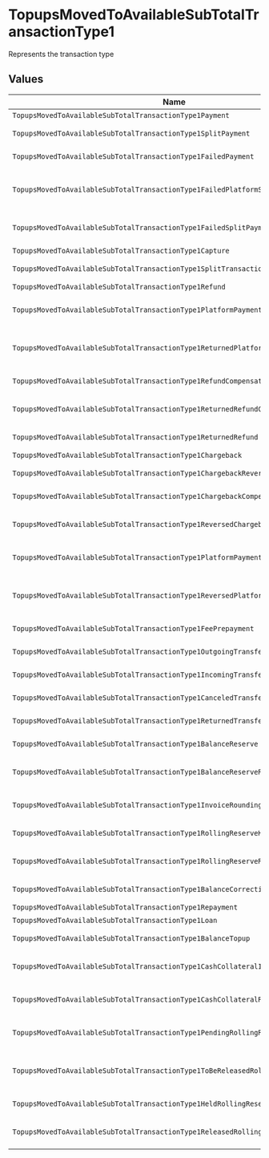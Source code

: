 # TopupsMovedToAvailableSubTotalTransactionType1

Represents the transaction type


## Values

| Name                                                                              | Value                                                                             |
| --------------------------------------------------------------------------------- | --------------------------------------------------------------------------------- |
| `TopupsMovedToAvailableSubTotalTransactionType1Payment`                           | payment                                                                           |
| `TopupsMovedToAvailableSubTotalTransactionType1SplitPayment`                      | split-payment                                                                     |
| `TopupsMovedToAvailableSubTotalTransactionType1FailedPayment`                     | failed-payment                                                                    |
| `TopupsMovedToAvailableSubTotalTransactionType1FailedPlatformSplitPayment`        | failed-platform-split-payment                                                     |
| `TopupsMovedToAvailableSubTotalTransactionType1FailedSplitPaymentCompensation`    | failed-split-payment-compensation                                                 |
| `TopupsMovedToAvailableSubTotalTransactionType1Capture`                           | capture                                                                           |
| `TopupsMovedToAvailableSubTotalTransactionType1SplitTransaction`                  | split-transaction                                                                 |
| `TopupsMovedToAvailableSubTotalTransactionType1Refund`                            | refund                                                                            |
| `TopupsMovedToAvailableSubTotalTransactionType1PlatformPaymentRefund`             | platform-payment-refund                                                           |
| `TopupsMovedToAvailableSubTotalTransactionType1ReturnedPlatformPaymentRefund`     | returned-platform-payment-refund                                                  |
| `TopupsMovedToAvailableSubTotalTransactionType1RefundCompensation`                | refund-compensation                                                               |
| `TopupsMovedToAvailableSubTotalTransactionType1ReturnedRefundCompensation`        | returned-refund-compensation                                                      |
| `TopupsMovedToAvailableSubTotalTransactionType1ReturnedRefund`                    | returned-refund                                                                   |
| `TopupsMovedToAvailableSubTotalTransactionType1Chargeback`                        | chargeback                                                                        |
| `TopupsMovedToAvailableSubTotalTransactionType1ChargebackReversal`                | chargeback-reversal                                                               |
| `TopupsMovedToAvailableSubTotalTransactionType1ChargebackCompensation`            | chargeback-compensation                                                           |
| `TopupsMovedToAvailableSubTotalTransactionType1ReversedChargebackCompensation`    | reversed-chargeback-compensation                                                  |
| `TopupsMovedToAvailableSubTotalTransactionType1PlatformPaymentChargeback`         | platform-payment-chargeback                                                       |
| `TopupsMovedToAvailableSubTotalTransactionType1ReversedPlatformPaymentChargeback` | reversed-platform-payment-chargeback                                              |
| `TopupsMovedToAvailableSubTotalTransactionType1FeePrepayment`                     | fee-prepayment                                                                    |
| `TopupsMovedToAvailableSubTotalTransactionType1OutgoingTransfer`                  | outgoing-transfer                                                                 |
| `TopupsMovedToAvailableSubTotalTransactionType1IncomingTransfer`                  | incoming-transfer                                                                 |
| `TopupsMovedToAvailableSubTotalTransactionType1CanceledTransfer`                  | canceled-transfer                                                                 |
| `TopupsMovedToAvailableSubTotalTransactionType1ReturnedTransfer`                  | returned-transfer                                                                 |
| `TopupsMovedToAvailableSubTotalTransactionType1BalanceReserve`                    | balance-reserve                                                                   |
| `TopupsMovedToAvailableSubTotalTransactionType1BalanceReserveReturn`              | balance-reserve-return                                                            |
| `TopupsMovedToAvailableSubTotalTransactionType1InvoiceRoundingCompensation`       | invoice-rounding-compensation                                                     |
| `TopupsMovedToAvailableSubTotalTransactionType1RollingReserveHold`                | rolling-reserve-hold                                                              |
| `TopupsMovedToAvailableSubTotalTransactionType1RollingReserveRelease`             | rolling-reserve-release                                                           |
| `TopupsMovedToAvailableSubTotalTransactionType1BalanceCorrection`                 | balance-correction                                                                |
| `TopupsMovedToAvailableSubTotalTransactionType1Repayment`                         | repayment                                                                         |
| `TopupsMovedToAvailableSubTotalTransactionType1Loan`                              | loan                                                                              |
| `TopupsMovedToAvailableSubTotalTransactionType1BalanceTopup`                      | balance-topup                                                                     |
| `TopupsMovedToAvailableSubTotalTransactionType1CashCollateralIssuance`            | cash-collateral-issuance';                                                        |
| `TopupsMovedToAvailableSubTotalTransactionType1CashCollateralRelease`             | cash-collateral-release                                                           |
| `TopupsMovedToAvailableSubTotalTransactionType1PendingRollingReserve`             | pending-rolling-reserve                                                           |
| `TopupsMovedToAvailableSubTotalTransactionType1ToBeReleasedRollingReserve`        | to-be-released-rolling-reserve                                                    |
| `TopupsMovedToAvailableSubTotalTransactionType1HeldRollingReserve`                | held-rolling-reserve                                                              |
| `TopupsMovedToAvailableSubTotalTransactionType1ReleasedRollingReserve`            | released-rolling-reserve                                                          |